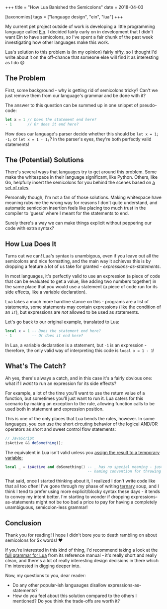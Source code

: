 +++
title = "How Lua Banished the Semicolons"
date = 2018-04-03

[taxonomies]
tags = ["language design", "ein", "lua"]
+++

My current pet project outside of work is developing a little programming language called [Ein](https://github.com/17cupsofcoffee/ein). I decided fairly early on in development that I didn't want Ein to have semicolons, so I've spent a fair chunk of the past week investigating how other languages make this work.

Lua's solution to this problem is (in my opinion) fairly nifty, so I thought I'd write about it on the off-chance that someone else will find it as interesting as I do 😄

## The Problem

First, some background - why is getting rid of semicolons tricky? Can't we just remove them from our language's grammar and be done with it?

The answer to this question can be summed up in one snippet of pseudo-code:

```rust
let x = 1 // Does the statement end here?
- 1       // Or does it end here?
```

How does our language's parser decide whether this should be `let x = 1; -1;` or `let x = 1 - 1;`? In the parser's eyes, they're both perfectly valid statements!

## The (Potential) Solutions

There's several ways that languages try to get around this problem.  Some make the whitespace in their language significant, like Python. Others, like Go, helpfully insert the semicolons for you behind the scenes based on [a set of rules](https://golang.org/ref/spec#Semicolons).

Personally though, I'm not a fan of those solutions. Making whitespace have meaning rubs me the wrong way for reasons I don't quite understand, and automatic semicolon insertion feels like placing too much trust in the compiler to 'guess' where I meant for the statements to end.

Surely there's a way we can make things explicit without peppering our code with extra syntax?

## How Lua Does It

Turns out we can! Lua's syntax is unambigous, even if you leave out all the semicolons and nice formatting, and the main way it achieves this is by dropping a feature a lot of us take for granted - *expressions-as-statements*.

In most languages, it's perfectly valid to use an expression (a piece of code that can be evaluated to get a value, like adding two numbers together) in the same place that you would use a statement (a piece of code run for its side effects, like a variable declaration).

Lua takes a much more hardline stance on this - programs are a list of statements, some statements may contain expressions (like the condition of an `if`), but expressions are *not* allowed to be used as statements.

Let's go back to our original example, translated to Lua:

```lua
local x = 1 -- Does the statement end here?
- 1         -- Or does it end here?
```

In Lua, a variable declaration is a statement, but `-1` is an expression - therefore, the only valid way of interpreting this code is `local x = 1 - 1`!

## What's The Catch?

Ah yes, there's always a catch, and in this case it's a fairly obvious one: what if I *want* to run an expression for its side effects?

For example, a lot of the time you'll want to use the return value of a function, but sometimes you'll just want to run it. Lua caters for this scenario by  making an exception to the rule, allowing function calls to be used both in statement and expression position.

This is one of the only places that Lua bends the rules, however. In some languages, you can use the short circuting behavior of the logical AND/OR operators as short and sweet control flow statements:

```js
// JavaScript
isActive && doSomething();
```

The equivalent in Lua isn't valid unless you [assign the result to a temporary variable:](http://lua-users.org/wiki/ExpressionsAsStatements)

```lua
local _ = isActive and doSomething() -- _ has no special meaning - just a common Lua 
                                     -- naming convention for throwing away variables!
```

That said, once I started thinking about it, I realized I don't write code like that all too often! I've gone through my phase of writing [ternary](https://en.wikipedia.org/wiki/%3F:) soup, and I think I tend to prefer using more explicit/blocky syntax these days - it tends to convey my intent better. I'm starting to wonder if dropping expressions-as-statements might not be too bad a price to pay for having a completely unambiguous, semicolon-less grammar!

## Conclusion

Thank you for reading! I hope I didn't bore you to death rambling on about semicolons for $x words! ❤️

If you're interested in this kind of thing, I'd recommend taking a look at the [full grammar for Lua](http://www.lua.org/manual/5.3/manual.html#9) from its reference manual - it's really short and really clean, and there's a lot of really interesting design decisions in there which I'm interested in digging deeper into.

Now, my questions to you, dear reader:

* Do any other popular-ish languauges disallow expressions-as-statements?
* How do you feel about this solution compared to the others I mentioned? Do you think the trade-offs are worth it?
